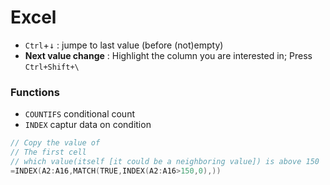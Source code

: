 # Excel

- `Ctrl`+<kbd>&darr;</kbd> : jumpe to last value (before (not)empty)
- **Next value change** : Highlight the column you are interested in; Press `Ctrl+Shift+\`

### Functions
- `COUNTIFS` conditional count
- `INDEX` captur data on condition
```go
// Copy the value of
// The first cell 
// which value(itself [it could be a neighboring value]) is above 150 
=INDEX(A2:A16,MATCH(TRUE,INDEX(A2:A16>150,0),))
```
